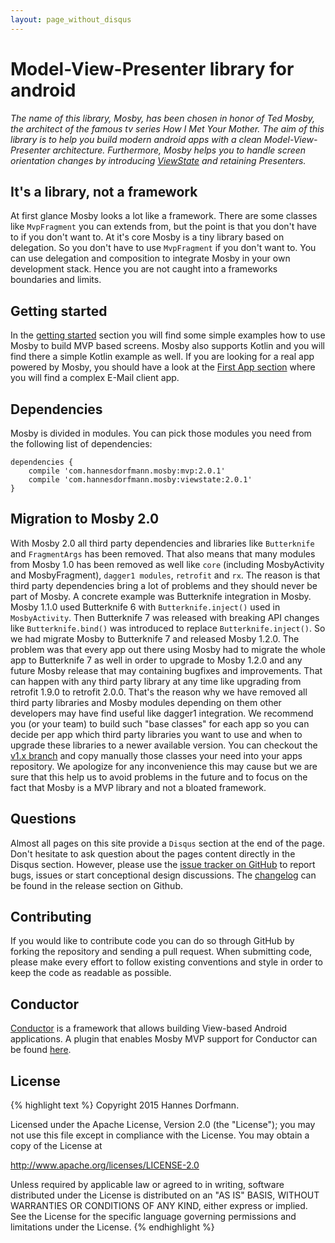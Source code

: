 ```yaml
---
layout: page_without_disqus
---
```


# Model-View-Presenter library for android
_The name of this library, Mosby, has been chosen in honor of Ted Mosby, the architect of the famous tv series How I Met Your Mother. The aim of this library is to help you build modern android apps with a clean Model-View-Presenter architecture. Furthermore, Mosby helps you to handle screen orientation changes by introducing [ViewState](http://hannesdorfmann.com/mosby/viewstate/) and retaining Presenters._

## It's a library, not a framework
At first glance Mosby looks a lot like a framework. There are some classes like `MvpFragment` you can extends from, but the point is that you don't have to if you don't want to. At it's core Mosby is a tiny library based on delegation. So you don't have to use `MvpFragment` if you don't want to. You can use delegation and composition to integrate Mosby in your own development stack. Hence you are not caught into a frameworks boundaries and limits.

## Getting started
In the [getting started](http://hannesdorfmann.com/mosby/getting-started/) section you will find some simple examples how to use Mosby to build MVP based screens. Mosby also supports Kotlin and you will find there a simple Kotlin example as well.
If you are looking for a real app powered by Mosby, you should have a look at the [First App section](http://hannesdorfmann.com/mosby/first-app/) where you will find a complex E-Mail client app.

## Dependencies
Mosby is divided in modules. You can pick those modules you need from the following list of dependencies:


<div class="highlight"><pre><code class="groovy"><span class="n">dependencies</span> <span class="o">{</span>
	<span class="n">compile</span> <span class="s1">'com.hannesdorfmann.mosby:mvp:<span class="mosbyVersion">2.0.1</span>'</span>
	<span class="n">compile</span> <span class="s1">'com.hannesdorfmann.mosby:viewstate:<span class="mosbyVersion">2.0.1</span>'</span>
<span class="o">}</span></code></pre></div>

## Migration to Mosby 2.0
With Mosby 2.0 all third party dependencies and libraries like `Butterknife` and `FragmentArgs` has been removed. That also means that many modules from Mosby 1.0 has been removed as well like `core` (including MosbyActivity and MosbyFragment), `dagger1 modules`, `retrofit` and `rx`.
The reason is that third party dependencies bring a lot of problems and they should never be part of Mosby. A concrete example was Butterknife integration in Mosby. Mosby 1.1.0 used Butterknife 6 with `Butterknife.inject()` used in `MosbyActivity`. Then Butterknife 7 was released with breaking API changes like `Butterknife.bind()` was introduced to replace `Butterknife.inject()`. So we had migrate Mosby to Butterknife 7 and released Mosby 1.2.0. The problem was that every app out there using Mosby had to migrate the whole app to Butterknife 7 as well in order to upgrade to Mosby 1.2.0 and any future Mosby release that may containing bugfixes and improvements. That can happen with any third party library at any time like upgrading from retrofit 1.9.0 to retrofit 2.0.0. That's the reason why we have removed all third party libraries and Mosby modules depending on them other developers may have find useful like dagger1 integration. We recommend you (or your team) to build such "base classes" for each app so you can decide per app which third party libraries you want to use and when to upgrade these libraries to a newer available version. You can checkout the [v1.x branch](https://github.com/sockeqwe/mosby/tree/v1.x) and copy manually those classes your need into your apps repository. We apologize for any inconvenience this may cause but we are sure that this help us to avoid problems in the future and to focus on the fact that Mosby is a MVP library and not a bloated framework.

## Questions
Almost all pages on this site provide a `Disqus` section at the end of the page. Don't hesitate to ask question about the pages content directly in the Disqus section. However, please use the [issue tracker on GitHub](https://github.com/sockeqwe/mosby/issues) to report bugs, issues or start conceptional design discussions. The [changelog](https://github.com/sockeqwe/mosby/releases) can be found in the release section on Github.

## Contributing
If you would like to contribute code you can do so through GitHub by forking the repository and sending a pull request. When submitting code, please make every effort to follow existing conventions and style in order to keep the code as readable as possible.

## Conductor
[Conductor](https://github.com/bluelinelabs/Conductor) is a framework that allows building View-based Android applications. A plugin that enables Mosby MVP support for Conductor can be found [here](https://github.com/sockeqwe/mosby-conductor).

## License
{% highlight text %}
 Copyright 2015 Hannes Dorfmann.

 Licensed under the Apache License, Version 2.0 (the "License");
 you may not use this file except in compliance with the License.
 You may obtain a copy of the License at

   http://www.apache.org/licenses/LICENSE-2.0

 Unless required by applicable law or agreed to in writing, software
 distributed under the License is distributed on an "AS IS" BASIS,
 WITHOUT WARRANTIES OR CONDITIONS OF ANY KIND, either express or implied.
 See the License for the specific language governing permissions and
 limitations under the License.
{% endhighlight %}


<script src="https://ajax.googleapis.com/ajax/libs/jquery/2.1.3/jquery.min.js"></script>
<script>
(function() {
  var mavenApi = "http://search.maven.org/solrsearch/select?q=g:%22com.hannesdorfmann.mosby%22+AND+a:%22mvp%22";
  $.getJSON(mavenApi)
    .done(function( data ) {
			var version = data.response.response.docs[0].latestVersion;
			$('.mosbyVersion').text(version);
    });
})();
</script
